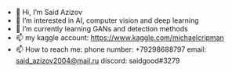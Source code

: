 - 👋 Hi, I’m Said Azizov
- 👀 I’m interested in AI, computer vision and deep learning
- 🌱 I’m currently learning GANs and detection methods
- 📫 my kaggle account: https://www.kaggle.com/michaelcripman
- 📫 How to reach me:
    phone number: +79298688797
    email: said_azizov2004@mail.ru
    discord: saidgood#3279

<!---
SuperSaid09/SuperSaid09 is a ✨ special ✨ repository because its `README.md` (this file) appears on your GitHub profile.
You can click the Preview link to take a look at your changes.
--->
